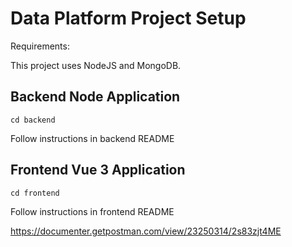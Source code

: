 # Data Platform Project Setup

Requirements:

This project uses NodeJS and MongoDB.

## Backend Node Application
```
cd backend
```
Follow instructions in backend README

## Frontend Vue 3 Application
```
cd frontend
```
Follow instructions in frontend README

https://documenter.getpostman.com/view/23250314/2s83zjt4ME
